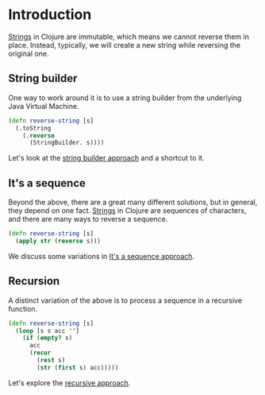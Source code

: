 # Introduction

[Strings][string] in Clojure are immutable, which means we cannot reverse them in place.
Instead, typically, we will create a new string while reversing the original one.

## String builder

One way to work around it is to use a string builder from the underlying Java Virtual Machine.

```clojure
(defn reverse-string [s]
  (.toString
    (.reverse
      (StringBuilder. s))))
```

Let's look at the [string builder approach][string-builder-approach] and a shortcut to it.

## It's a sequence

Beyond the above, there are a great many different solutions, but in general, they depend on one fact.
[Strings][string] in Clojure are sequences of characters, and there are many ways to reverse a sequence.

```clojure
(defn reverse-string [s]
  (apply str (reverse s)))
```

We discuss some variations in [It's a sequence approach][its-a-sequence-approach].

## Recursion

A distinct variation of the above is to process a sequence in a recursive function.

```clojure
(defn reverse-string [s]
  (loop [s s acc ""]
    (if (empty? s)
      acc
      (recur
        (rest s)
        (str (first s) acc)))))
```

Let's explore the [recursive approach][recursive-approach].

[string]: https://clojure-doc.org/articles/cookbooks/strings
[string-builder-approach]: https://exercism.org/tracks/clojure/exercises/reverse-string/approaches/string-builder
[its-a-sequence-approach]: https://exercism.org/tracks/clojure/exercises/reverse-string/approaches/its-a-sequence
[recursive-approach]: https://exercism.org/tracks/clojure/exercises/reverse-string/approaches/recursion